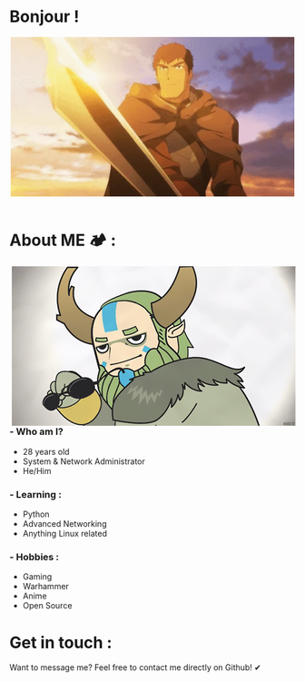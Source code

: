 # Bonjour !

<div align="center">
<img hight="281" width="500" alt="GIF" align="center" src="https://github.com/Ronqn/Ronqn/blob/master/assets/Dragon.gif">
</div>

</br>

# About ME 🏕 :

<img hight="400" width="500" alt="GIF" align="right" src="https://github.com/Ronqn/Ronqn/blob/master/assets/NatureProphet.gif">

### - Who am I?
- 28 years old
- System & Network Administrator
- He/Him

### - Learning :
- Python
- Advanced Networking
- Anything Linux related

### - Hobbies : 
- Gaming
- Warhammer
- Anime
- Open Source

# Get in touch :

Want to message me? Feel free to contact me directly on Github! ✔
